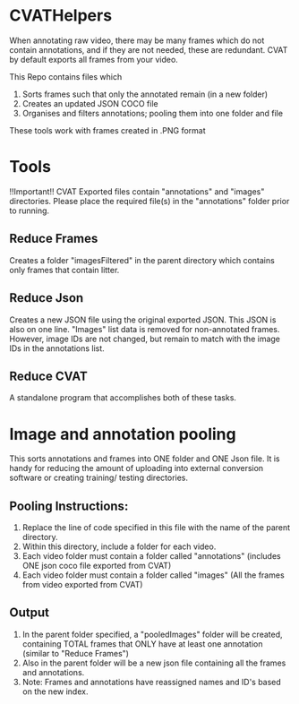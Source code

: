 # CVATHelpers
When annotating raw video, there may be many frames which do not contain annotations, and if they are not needed, these are redundant. CVAT by default exports all frames from your video.

This Repo contains files which 
1) Sorts frames such that only the annotated remain (in a new folder)
2) Creates an updated JSON COCO file
3) Organises and filters annotations; pooling them into one folder and file

These tools work with frames created in .PNG format
# Tools
!!Important!! CVAT Exported files contain "annotations" and "images" directories. Please
place the required file(s) in the "annotations" folder prior to running.

## Reduce Frames
Creates a folder "imagesFiltered" in the parent directory which contains only frames that contain litter.

## Reduce Json
Creates a new JSON file using the original exported JSON. This JSON is also on one line. "Images" list data is removed for non-annotated frames. However, image IDs are not changed, but remain to match with the image IDs in the annotations list.

## Reduce CVAT
A standalone program that accomplishes both of these tasks.

# Image and annotation pooling
This sorts annotations and frames into ONE folder and ONE Json file. It is handy for reducing the amount of uploading into external conversion software or creating training/ testing directories.

## Pooling Instructions:
1. Replace the line of code specified in this file with the name of the parent directory.
2. Within this directory, include a folder for each video. 
3. Each video folder must contain a folder called "annotations" (includes ONE json coco file exported from CVAT)
4. Each video folder must contain a folder called "images" (All the frames from video exported from CVAT)

## Output
1. In the parent folder specified, a "pooledImages" folder will be created, containing TOTAL frames that ONLY have at least one annotation (similar to "Reduce Frames")
2. Also in the parent folder will be a new json file containing all the frames and annotations.
3. Note: Frames and annotations have reassigned names and ID's based on the new index.
